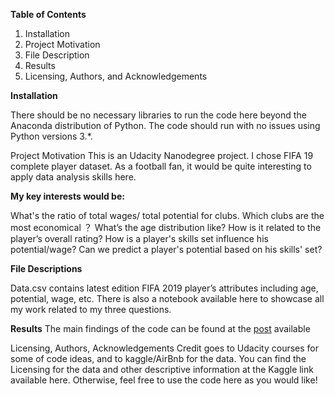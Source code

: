 **Table of Contents**

1.	Installation
2.	Project Motivation
3.	File Description
4.	Results
5.	Licensing, Authors, and Acknowledgements

**Installation**

There should be no necessary libraries to run the code here beyond the Anaconda distribution of Python. The code should run with no issues using Python versions 3.*.

Project Motivation
This is an Udacity Nanodegree project. I chose FIFA 19 complete player dataset.
As a football fan, it would be quite interesting to apply data analysis skills here.

**My key interests would be:**

What's the ratio of total wages/ total potential for clubs. Which clubs are the most economical ？
What’s the age distribution like? How is it related to the player’s overall rating?
How is a player's skills set influence his potential/wage? Can we predict a player's potential based on his skills' set?

**File Descriptions**

Data.csv contains latest edition FIFA 2019 player’s attributes including age, potential, wage, etc.
There is also a notebook available here to showcase all my work related to my three questions.

**Results**
The main findings of the code can be found at the [post](https://medium.com/@ronyjoby/football-performance-vs-money-e8b9f3a5b9aa) available

Licensing, Authors, Acknowledgements
Credit goes to Udacity courses for some of code ideas, and to kaggle/AirBnb for the data. You can find the Licensing for the data and other descriptive information at the Kaggle link available here. Otherwise, feel free to use the code here as you would like!


